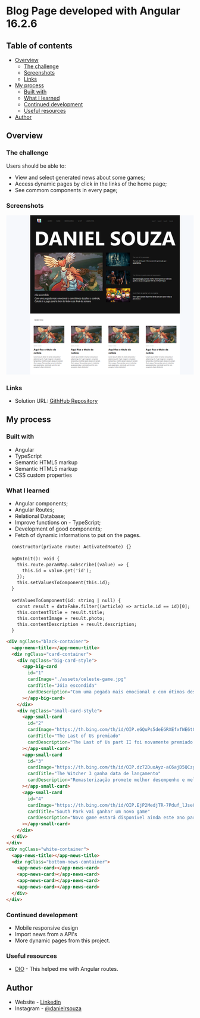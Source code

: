 # Blog Page developed with Angular 16.2.6

## Table of contents

- [Overview](#overview)
  - [The challenge](#the-challenge)
  - [Screenshots](#screenshots)
  - [Links](#links)
- [My process](#my-process)
  - [Built with](#built-with)
  - [What I learned](#what-i-learned)
  - [Continued development](#continued-development)
  - [Useful resources](#useful-resources)
- [Author](#author)

## Overview

### The challenge

Users should be able to:

- View and select generated news about some games;
- Access dynamic pages by click in the links of the home page;
- See commom components in every page;

### Screenshots

![](src/assets/images/Screenshot_1.png)

### Links

- Solution URL: [GithHub Repository](https://github.com/danielrsouza10/angular-blog)

## My process

### Built with

- Angular
- TypeScript
- Semantic HTML5 markup
- Semantic HTML5 markup
- CSS custom properties

### What I learned

- Angular components;
- Angular Routes;
- Relational Database;
- Improve functions on - TypeScript;
- Development of good components;
- Fetch of dynamic informations to put on the pages.

```Ts
  constructor(private route: ActivatedRoute) {}

  ngOnInit(): void {
    this.route.paramMap.subscribe((value) => {
      this.id = value.get('id');
    });
    this.setValuesToComponent(this.id);
  }

  setValuesToComponent(id: string | null) {
    const result = dataFake.filter((article) => article.id == id)[0];
    this.contentTitle = result.title;
    this.contentImage = result.photo;
    this.contentDescription = result.description;
  }
```

```Html
<div ngClass="black-container">
  <app-menu-title></app-menu-title>
  <div ngClass="card-container">
    <div ngClass="big-card-style">
      <app-big-card
        id="1"
        cardImage="./assets/celeste-game.jpg"
        cardTitle="Jóia escondida"
        cardDescription="Com uma pegada mais emocional e com ótimos desafios e controle, Celeste é o jogo para te tirar do tédio esse final de semana"
      ></app-big-card>
    </div>
    <div ngClass="small-card-style">
      <app-small-card
        id="2"
        cardImage="https://th.bing.com/th/id/OIP.eGQuPs5deEGRXEfxfWE6tQHaEK?w=317&h=180&c=7&r=0&o=5&dpr=1.5&pid=1.7"
        cardTitle="The Last of Us premiado"
        cardDescription="The Last of Us part II foi novamente premiado por especialistas"
      ></app-small-card>
      <app-small-card
        id="3"
        cardImage="https://th.bing.com/th/id/OIP.dz72DuoAyz-aC6ajD5QCzgHaEK?pid=ImgDet&rs=1"
        cardTitle="The Witcher 3 ganha data de lançamento"
        cardDescription="Remasterização promete melhor desempenho e melhores gráficos do já consagrado RPG da CD Red Project"
      ></app-small-card>
      <app-small-card
        id="4"
        cardImage="https://th.bing.com/th/id/OIP.EjP2MedjTR-7Pduf_lJseQHaEK?pid=ImgDet&rs=1"
        cardTitle="South Park vai ganhar um novo game"
        cardDescription="Novo game estará disponível ainda este ano para todas as plataformas"
      ></app-small-card>
    </div>
  </div>
</div>
<div ngClass="white-container">
  <app-news-title></app-news-title>
  <div ngClass="bottom-news-container">
    <app-news-card></app-news-card>
    <app-news-card></app-news-card>
    <app-news-card></app-news-card>
    <app-news-card></app-news-card>
  </div>
</div>

```

### Continued development

- Mobile responsive design
- Import news from a API's
- More dynamic pages from this project.

### Useful resources

- [DIO](https://www.dio.me/) - This helped me with Angular routes.

## Author

- Website - [Linkedin](https://www.linkedin.com/in/danielrsouza/)
- Instagram - [@danielrsouza](https://www.instagram.com/danielrsouza)
